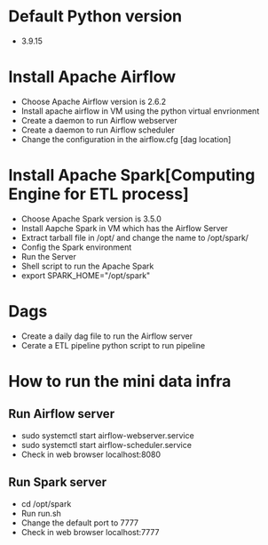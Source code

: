 # Default Python version 
- 3.9.15

# Install Apache Airflow 
- Choose Apache Airflow version is 2.6.2
- Install apache airflow in VM using the python virtual envrionment
- Create a daemon to run Airflow webserver 
- Create a daemon to run Airflow scheduler
- Change the configuration in the airflow.cfg [dag location]

# Install Apache Spark[Computing Engine for ETL process]
- Choose Apache Spark version is 3.5.0
- Install Aapche Spark in VM which has the Airflow Server
- Extract tarball file in /opt/ and change the name to /opt/spark/
- Config the Spark environment 
- Run the Server
- Shell script to run the Apache Spark
- export SPARK_HOME="/opt/spark"


# Dags 
- Create a daily dag file to run the Airflow server
- Cerate a ETL pipeline python script to run pipeline

# How to run the mini data infra
## Run Airflow server
- sudo systemctl start airflow-webserver.service
- sudo systemctl start airflow-scheduler.service
- Check in web browser localhost:8080

## Run Spark server
- cd /opt/spark
- Run run.sh 
- Change the default port to 7777
- Check in web browser localhost:7777
 
